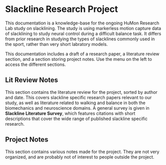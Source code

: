 # Slackline Research Project

This documentation is a knowledge-base for the ongoing HuMon Research Lab study on slacklining. The study is using markerless motion capture data of slacklining to study neural control during a difficult balance task. It differs from prior research in studying the types of slacklines commonly used in the sport, rather than very short labratory models. 

This documentation includes a draft of a research paper, a literature review section, and a section storing project notes. Use the menu on the left to access the different sections. 

## Lit Review Notes

This section contains the literature review for the project, sorted by author and date. This covers slackline specific research papers relevant to our study, as well as literature related to walking and balance in both the biomechanics and neuroscience domains. A general survey is given in **Slackline Literature Survey**, which features citations with short descriptions that cover the wide range of published slackline specific research. 

## Project Notes

This section contains various notes made for the project. They are not very organized, and are probably not of interest to people outside the project.